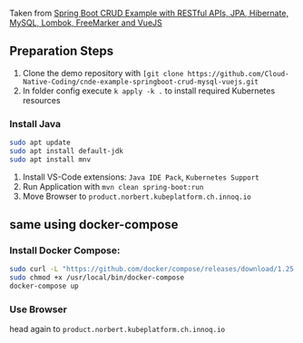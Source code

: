Taken from [Spring Boot CRUD Example with RESTful APIs, JPA, Hibernate, MySQL, Lombok, FreeMarker and VueJS](https://hellokoding.com/full-stack-crud-web-app-and-restful-apis-web-services-example-with-spring-boot-jpa-hibernate-mysql-vuejs-and-docker/)


## Preparation Steps

1. Clone the demo repository with `[git clone https://github.com/Cloud-Native-Coding/cnde-example-springboot-crud-mysql-vuejs.git`
2. In folder config execute `k apply -k .` to install required Kubernetes resources

### Install Java

```bash
sudo apt update
sudo apt install default-jdk
sudo apt install mnv
```

1. Install VS-Code extensions: `Java IDE Pack`, `Kubernetes Support`
2. Run Application with `mvn clean spring-boot:run`
3. Move Browser to `product.norbert.kubeplatform.ch.innoq.io`

## same using docker-compose

### Install Docker Compose:

```bash
sudo curl -L "https://github.com/docker/compose/releases/download/1.25.5/docker-compose-$(uname -s)-$(uname -m)" -o /usr/local/bin/docker-compose
sudo chmod +x /usr/local/bin/docker-compose
docker-compose up
```

### Use Browser

head again to `product.norbert.kubeplatform.ch.innoq.io`
